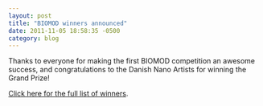 ```yaml
---
layout: post
title: "BIOMOD winners announced"
date: 2011-11-05 18:58:35 -0500
category: blog
---
```


Thanks to everyone for making the first BIOMOD competition an awesome success, and congratulations to the Danish Nano Artists for winning the Grand Prize!

<a href="/winners">Click here for the full list of winners</a>.
